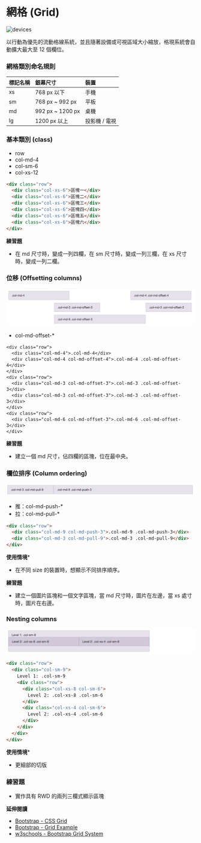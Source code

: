 # 網格 (Grid)

![devices](http://getbootstrap.com/assets/img/devices.png)

以行動為優先的流動格線系統，並且隨著設備或可視區域大小縮放，格現系統會自動擴大最大至 12 個欄位。

### 網格類別命名規則

| 標記名稱        | 銀幕尺寸           | 裝置  |
| :------------- | :--------------- | :---- |
| xs             | 768 px 以下       | 手機  |
| sm             | 768 px ~ 992 px  | 平板  |
| md             | 992 px ~ 1200 px | 桌機  |
| lg             | 1200 px 以上      | 投影機 / 電視 |

### 基本類別 (class)

* row
* col-md-4
* col-sm-6
* col-xs-12

```html
<div class="row">
  <div class="col-xs-6">區塊一</div>
  <div class="col-xs-6">區塊二</div>
  <div class="col-xs-6">區塊三</div>
  <div class="col-xs-6">區塊四</div>
  <div class="col-xs-6">區塊五</div>
  <div class="col-xs-6">區塊六</div>
</div>
```

**練習題**

* 在 md 尺寸時，變成一列四欄，在 sm 尺寸時，變成一列三欄，在 xs 尺寸時，變成一列二欄。

### 位移 (Offsetting columns)

![bootstrap offsetting columns](./assets/offsetting-columns.png)

* col-md-offset-*

```
<div class="row">
  <div class="col-md-4">.col-md-4</div>
  <div class="col-md-4 col-md-offset-4">.col-md-4 .col-md-offset-4</div>
</div>
<div class="row">
  <div class="col-md-3 col-md-offset-3">.col-md-3 .col-md-offset-3</div>
  <div class="col-md-3 col-md-offset-3">.col-md-3 .col-md-offset-3</div>
</div>
<div class="row">
  <div class="col-md-6 col-md-offset-3">.col-md-6 .col-md-offset-3</div>
</div>
```

**練習題**

* 建立一個 md 尺寸，佔四欄的區塊，位在最中央。

### 欄位排序 (Column ordering)

![bootstrap column ordering](./assets/column-ordering.png)

* 推：col-md-push-*
* 拉：col-md-pull-*

```html
<div class="row">
  <div class="col-md-9 col-md-push-3">.col-md-9 .col-md-push-3</div>
  <div class="col-md-3 col-md-pull-9">.col-md-3 .col-md-pull-9</div>
</div>
```

**使用情境***

* 在不同 size 的裝置時，想顯示不同排序順序。

**練習題**

* 建立一個圖片區塊和一個文字區塊，當 md 尺寸時，圖片在左邊，當 xs 處寸時，圖片在右邊。

### Nesting columns

![](assets/nesting-columns.png)

```html
<div class="row">
  <div class="col-sm-9">
    Level 1: .col-sm-9
    <div class="row">
      <div class="col-xs-8 col-sm-6">
        Level 2: .col-xs-8 .col-sm-6
      </div>
      <div class="col-xs-4 col-sm-6">
        Level 2: .col-xs-4 .col-sm-6
      </div>
    </div>
  </div>
</div>
```

**使用情境***

* 更細部的切版

### 練習題

* 實作具有 RWD 的兩列三欄式顯示區塊

**延伸閱讀**

* [Bootstrap - CSS Grid](http://getbootstrap.com/css/#grid)
* [Bootstrap - Grid Example](http://getbootstrap.com/examples/grid/)
* [w3schools - Bootstrap Grid System](http://www.w3schools.com/bootstrap/bootstrap_grid_system.asp)
